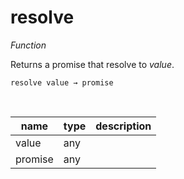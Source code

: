 # resolve

_Function_

Returns a promise that resolve to _value_.

<pre><code>resolve value &rarr; promise</code></pre>
<br>

| name | type | description |
|------|------|-------------|
|value|any||
|promise|any||


